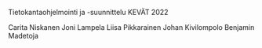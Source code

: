 Tietokantaohjelmointi ja -suunnittelu KEVÄT 2022

Carita Niskanen
Joni Lampela
Liisa Pikkarainen
Johan Kivilompolo
Benjamin Madetoja
